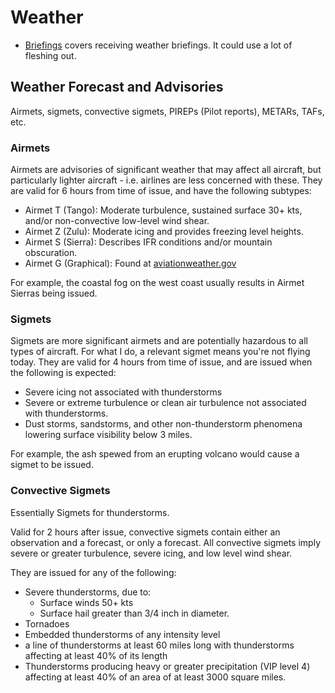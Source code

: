 # Weather

- [Briefings](./briefings.md) covers receiving weather briefings. It could use a lot of fleshing out.

## Weather Forecast and Advisories

Airmets, sigmets, convective sigmets, PIREPs (Pilot reports), METARs, TAFs, etc.

### Airmets

Airmets are advisories of significant weather that may affect all aircraft, but particularly lighter aircraft - i.e. airlines are less concerned with these. They are valid for 6 hours from time of issue, and have the following subtypes:

- Airmet T (Tango): Moderate turbulence, sustained surface 30+ kts, and/or non-convective low-level wind shear.
- Airmet Z (Zulu): Moderate icing and provides freezing level heights.
- Airmet S (Sierra): Describes IFR conditions and/or mountain obscuration.
- Airmet G (Graphical): Found at [aviationweather.gov](https://www.aviationweather.gov)

For example, the coastal fog on the west coast usually results in Airmet Sierras being issued.

### Sigmets

Sigmets are more significant airmets and are potentially hazardous to all types of aircraft. For what I do, a relevant sigmet means you're not flying today. They are valid for 4 hours from time of issue, and are issued when the following is expected:

- Severe icing not associated with thunderstorms
- Severe or extreme turbulence or clean air turbulence not associated with thunderstorms.
- Dust storms, sandstorms, and other non-thunderstorm phenomena lowering surface visibility below 3 miles.

For example, the ash spewed from an erupting volcano would cause a sigmet to be issued.

### Convective Sigmets

Essentially Sigmets for thunderstorms.

Valid for 2 hours after issue, convective sigmets contain either an observation and a forecast, or only a forecast. All convective sigmets imply severe or greater turbulence, severe icing, and low level wind shear.

They are issued for any of the following:

- Severe thunderstorms, due to:
  - Surface winds 50+ kts
  - Surface hail greater than 3/4 inch in diameter.
- Tornadoes
- Embedded thunderstorms of any intensity level
- a line of thunderstorms at least 60 miles long with thunderstorms affecting at least 40% of its length
- Thunderstorms producing
heavy or greater precipitation (VIP level 4) affecting at least 40% of an area of at least 3000 square miles.
